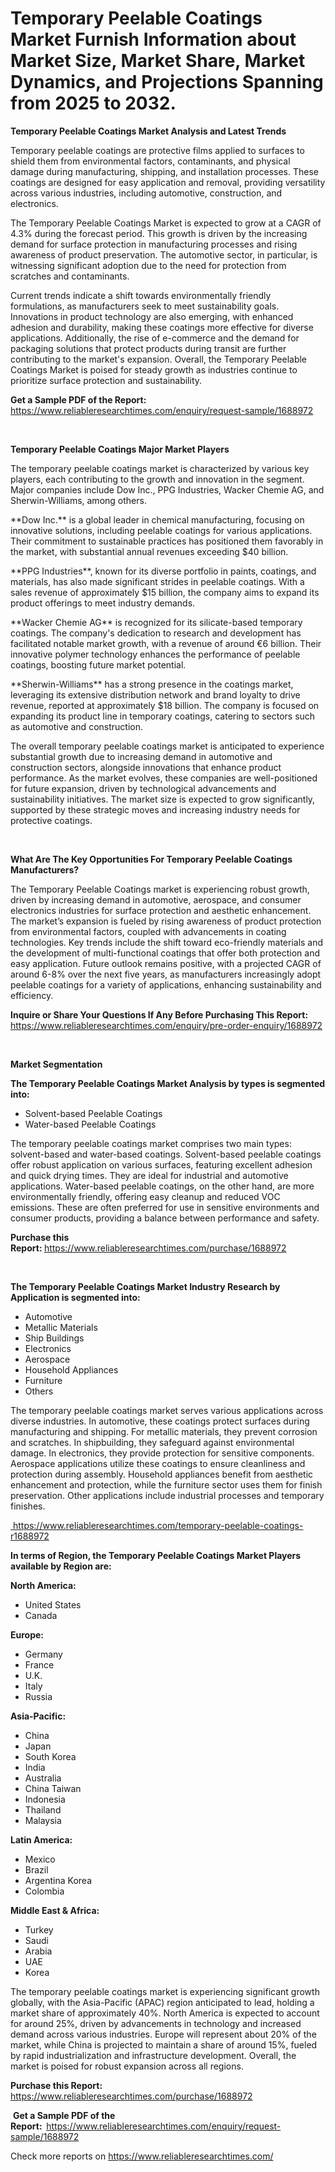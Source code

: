 <p><h1>Temporary Peelable Coatings Market Furnish Information about Market Size, Market Share, Market Dynamics, and Projections Spanning from 2025 to 2032.</h1></p><p><strong>Temporary Peelable Coatings Market Analysis and Latest Trends</strong></p>
<p><p>Temporary peelable coatings are protective films applied to surfaces to shield them from environmental factors, contaminants, and physical damage during manufacturing, shipping, and installation processes. These coatings are designed for easy application and removal, providing versatility across various industries, including automotive, construction, and electronics.</p><p>The Temporary Peelable Coatings Market is expected to grow at a CAGR of 4.3% during the forecast period. This growth is driven by the increasing demand for surface protection in manufacturing processes and rising awareness of product preservation. The automotive sector, in particular, is witnessing significant adoption due to the need for protection from scratches and contaminants. </p><p>Current trends indicate a shift towards environmentally friendly formulations, as manufacturers seek to meet sustainability goals. Innovations in product technology are also emerging, with enhanced adhesion and durability, making these coatings more effective for diverse applications. Additionally, the rise of e-commerce and the demand for packaging solutions that protect products during transit are further contributing to the market's expansion. Overall, the Temporary Peelable Coatings Market is poised for steady growth as industries continue to prioritize surface protection and sustainability.</p></p>
<p><strong>Get a Sample PDF of the Report:&nbsp;</strong> <a href="https://www.reliableresearchtimes.com/enquiry/request-sample/1688972?utm_campaign=2633&utm_medium=2&utm_source=Github&utm_content=ia&utm_term=26032025&utm_id=temporary-peelable-coatings">https://www.reliableresearchtimes.com/enquiry/request-sample/1688972</a></p>
<p>&nbsp;</p>
<p><strong>Temporary Peelable Coatings Major Market Players</strong></p>
<p><p>The temporary peelable coatings market is characterized by various key players, each contributing to the growth and innovation in the segment. Major companies include Dow Inc., PPG Industries, Wacker Chemie AG, and Sherwin-Williams, among others.</p><p>**Dow Inc.** is a global leader in chemical manufacturing, focusing on innovative solutions, including peelable coatings for various applications. Their commitment to sustainable practices has positioned them favorably in the market, with substantial annual revenues exceeding $40 billion.</p><p>**PPG Industries**, known for its diverse portfolio in paints, coatings, and materials, has also made significant strides in peelable coatings. With a sales revenue of approximately $15 billion, the company aims to expand its product offerings to meet industry demands.</p><p>**Wacker Chemie AG** is recognized for its silicate-based temporary coatings. The company's dedication to research and development has facilitated notable market growth, with a revenue of around €6 billion. Their innovative polymer technology enhances the performance of peelable coatings, boosting future market potential.</p><p>**Sherwin-Williams** has a strong presence in the coatings market, leveraging its extensive distribution network and brand loyalty to drive revenue, reported at approximately $18 billion. The company is focused on expanding its product line in temporary coatings, catering to sectors such as automotive and construction.</p><p>The overall temporary peelable coatings market is anticipated to experience substantial growth due to increasing demand in automotive and construction sectors, alongside innovations that enhance product performance. As the market evolves, these companies are well-positioned for future expansion, driven by technological advancements and sustainability initiatives. The market size is expected to grow significantly, supported by these strategic moves and increasing industry needs for protective coatings.</p></p>
<p>&nbsp;</p>
<p><strong>What Are The Key Opportunities For Temporary Peelable Coatings Manufacturers?</strong></p>
<p><p>The Temporary Peelable Coatings market is experiencing robust growth, driven by increasing demand in automotive, aerospace, and consumer electronics industries for surface protection and aesthetic enhancement. The market’s expansion is fueled by rising awareness of product protection from environmental factors, coupled with advancements in coating technologies. Key trends include the shift toward eco-friendly materials and the development of multi-functional coatings that offer both protection and easy application. Future outlook remains positive, with a projected CAGR of around 6-8% over the next five years, as manufacturers increasingly adopt peelable coatings for a variety of applications, enhancing sustainability and efficiency.</p></p>
<p><strong>Inquire or Share Your Questions If Any Before Purchasing This Report:</strong> <a href="https://www.reliableresearchtimes.com/enquiry/pre-order-enquiry/1688972?utm_campaign=2633&utm_medium=2&utm_source=Github&utm_content=ia&utm_term=26032025&utm_id=temporary-peelable-coatings">https://www.reliableresearchtimes.com/enquiry/pre-order-enquiry/1688972</a></p>
<p>&nbsp;</p>
<p><strong>Market Segmentation</strong></p>
<p><strong>The Temporary Peelable Coatings Market Analysis by types is segmented into:</strong></p>
<p><ul><li>Solvent-based Peelable Coatings</li><li>Water-based Peelable Coatings</li></ul></p>
<p><p>The temporary peelable coatings market comprises two main types: solvent-based and water-based coatings. Solvent-based peelable coatings offer robust application on various surfaces, featuring excellent adhesion and quick drying times. They are ideal for industrial and automotive applications. Water-based peelable coatings, on the other hand, are more environmentally friendly, offering easy cleanup and reduced VOC emissions. These are often preferred for use in sensitive environments and consumer products, providing a balance between performance and safety.</p></p>
<p><strong>Purchase this Report:&nbsp;</strong><a href="https://www.reliableresearchtimes.com/purchase/1688972?utm_campaign=2633&utm_medium=2&utm_source=Github&utm_content=ia&utm_term=26032025&utm_id=temporary-peelable-coatings">https://www.reliableresearchtimes.com/purchase/1688972</a></p>
<p>&nbsp;</p>
<p><strong>The Temporary Peelable Coatings Market Industry Research by Application is segmented into:</strong></p>
<p><ul><li>Automotive</li><li>Metallic Materials</li><li>Ship Buildings</li><li>Electronics</li><li>Aerospace</li><li>Household Appliances</li><li>Furniture</li><li>Others</li></ul></p>
<p><p>The temporary peelable coatings market serves various applications across diverse industries. In automotive, these coatings protect surfaces during manufacturing and shipping. For metallic materials, they prevent corrosion and scratches. In shipbuilding, they safeguard against environmental damage. In electronics, they provide protection for sensitive components. Aerospace applications utilize these coatings to ensure cleanliness and protection during assembly. Household appliances benefit from aesthetic enhancement and protection, while the furniture sector uses them for finish preservation. Other applications include industrial processes and temporary finishes.</p></p>
<p><a href="https://www.reliableresearchtimes.com/temporary-peelable-coatings-r1688972?utm_campaign=2633&utm_medium=2&utm_source=Github&utm_content=ia&utm_term=26032025&utm_id=temporary-peelable-coatings">&nbsp;https://www.reliableresearchtimes.com/temporary-peelable-coatings-r1688972</a></p>
<p><strong>In terms of Region, the Temporary Peelable Coatings Market Players available by Region are:</strong></p>
<p>
    <p> <strong> North America: </strong>
        <ul>
            <li>United States</li>
            <li>Canada</li>
        </ul>
        </p> 
    <p> <strong> Europe: </strong>
        <ul>
            <li>Germany</li>
            <li>France</li>
            <li>U.K.</li>
            <li>Italy</li>
            <li>Russia</li>
        </ul>
        </p> 
    <p> <strong> Asia-Pacific: </strong>
        <ul>
            <li>China</li>
            <li>Japan</li>
            <li>South Korea</li>
            <li>India</li>
            <li>Australia</li>
            <li>China Taiwan</li>
            <li>Indonesia</li>
            <li>Thailand</li>
            <li>Malaysia</li>
        </ul>
        </p> 
    <p> <strong> Latin America: </strong>
        <ul>
            <li>Mexico</li>
            <li>Brazil</li>
            <li>Argentina Korea</li>
            <li>Colombia</li>
        </ul>
        </p> 
    <p> <strong> Middle East & Africa: </strong>
        <ul>
            <li>Turkey</li>
            <li>Saudi</li>
            <li>Arabia</li>
            <li>UAE</li>
            <li>Korea</li>
        </ul>
    </p>
    </p>
<p><p>The temporary peelable coatings market is experiencing significant growth globally, with the Asia-Pacific (APAC) region anticipated to lead, holding a market share of approximately 40%. North America is expected to account for around 25%, driven by advancements in technology and increased demand across various industries. Europe will represent about 20% of the market, while China is projected to maintain a share of around 15%, fueled by rapid industrialization and infrastructure development. Overall, the market is poised for robust expansion across all regions.</p></p>
<p><strong>Purchase this Report: </strong><a href="https://www.reliableresearchtimes.com/purchase/1688972?utm_campaign=2633&utm_medium=2&utm_source=Github&utm_content=ia&utm_term=26032025&utm_id=temporary-peelable-coatings">https://www.reliableresearchtimes.com/purchase/1688972</a></p>
<p>&nbsp;<strong>Get a Sample PDF of the Report:&nbsp;&nbsp;</strong><a href="https://www.reliableresearchtimes.com/enquiry/request-sample/1688972?utm_campaign=2633&utm_medium=2&utm_source=Github&utm_content=ia&utm_term=26032025&utm_id=temporary-peelable-coatings">https://www.reliableresearchtimes.com/enquiry/request-sample/1688972</a></p>
<p><strong></strong></p>
<p>Check more reports on <a href="https://www.reliableresearchtimes.com/?utm_campaign=2633&utm_medium=2&utm_source=Github&utm_content=ia&utm_term=26032025&utm_id=temporary-peelable-coatings">https://www.reliableresearchtimes.com/</a></p>